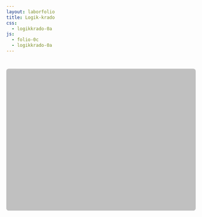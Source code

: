 ```yaml
---
layout: laborfolio
title: Logik-krado
css:
  - logikkrado-0a
js:
  - folio-0c
  - logikkrado-0a
---
```


<!-- 
https://de.wikipedia.org/wiki/Logikgatter

-->

<script>

lanĉe(() => {
    panelo = new LkPanelo(ĝi("#plato"));

    // kreu menuon por la diversaj logikplatoj
    menuo = new LkMenuo("MENU");
    menuo.menueroj("ID","NE","KAJ","NKAJ","AŬ","XAŬ","NEK","EKV");
    const platspecoj = {
      "ID":  IDPlato,
      "NE":  NEPlato,
      "KAJ":  KAJPlato,
      "NKAJ":  NKAJPlato,
      "AŬ":  AŬPlato,
      "XAŬ":  XAŬPlato,
      "NEK":  NEKPlato,
      "EKV": EKVPlato
    }
    menuo.reago((ero) => {
      const PS = platspecoj[ero];
      const plato = new PS();
      panelo.metu_ien(plato);
    });

    panelo.ŝovu(menuo.g,0,-20);
    panelo.svg.append(menuo.g);

    EN = new EnirPlato("EN");
    EN.kunigu(0);
    EN.kunigu(1);
    EN.kunigu(2);
    EN.kunigu(3);
    panelo.metu(EN,0,0);

/*
    NE = new NEPlato("NE");
    panelo.metu(NE,1,1);

    AŬ = new AŬPlato("AŬ");
    panelo.metu(AŬ,1,2);

    ID = new IDPlato("ID");
    panelo.metu(ID,1,4);

    KAJ = new KAJPlato("KAJ");
    panelo.metu(KAJ,3,1);

    NEK = new NEKPlato("NEK");
    panelo.metu(NEK,3,3);

    NKAJ = new NKAJPlato("NKAJ");
    panelo.metu(NKAJ,5,0);

    XAŬ = new XAŬPlato("XAŬ");
    panelo.metu(XAŬ,5,2);

    EKV = new EKVPlato("EKV");
    panelo.metu(EKV,5,4);
*/

/*
    KXA = new KAJXAŬPlato("&/=1");
    SVG.ŝovu(KXA.g,350,50);
*/

    EL = new ElirPlato("EL");
    panelo.metu(EL,7,0);
});

</script>


<svg id="plato"
    version="1.1" 
    xmlns="http://www.w3.org/2000/svg" 
    xmlns:xlink="http://www.w3.org/1999/xlink" width="800" height="640" viewBox="0 -10 400 300">
    <defs>
      <radialGradient id="helrugho">
        <stop offset="10%" stop-color="gold" />
        <stop offset="95%" stop-color="red" />
      </radialGradient>
    </defs>
    <rect width="400" height="300" stroke="none" rx="5" fill="silver"/>
</svg>
